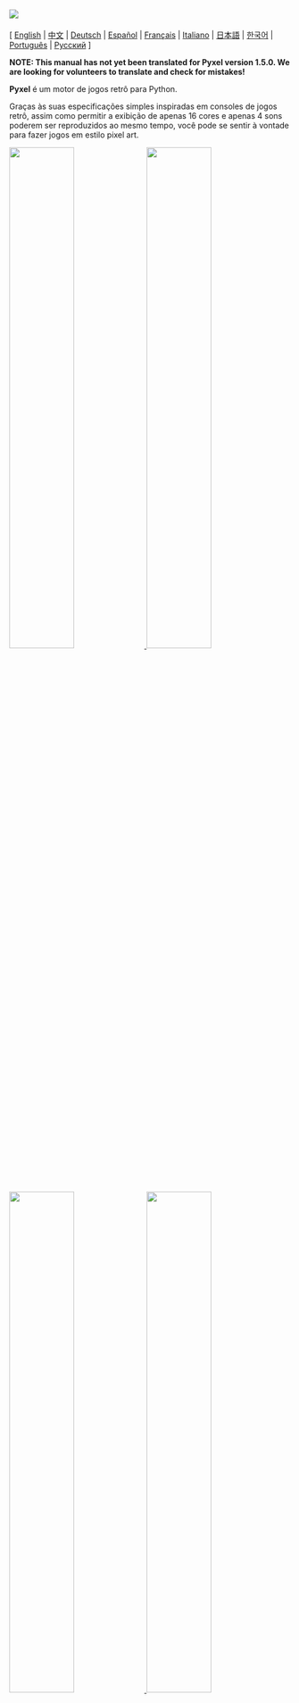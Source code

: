# <img src="images/pyxel_logo_152x64.png">

[ [English](../README.md) | [中文](README.cn.md) | [Deutsch](README.de.md) | [Español](README.es.md) | [Français](README.fr.md) | [Italiano](README.it.md) | [日本語](README.ja.md) | [한국어](README.ko.md) | [Português](README.pt.md) | [Русский](README.ru.md) ]

**NOTE: This manual has not yet been translated for Pyxel version 1.5.0. We are looking for volunteers to translate and check for mistakes!**

**Pyxel** é um motor de jogos retrô para Python.

Graças às suas especificações simples inspiradas em consoles de jogos retrô, assim como permitir a exibição de apenas 16 cores e apenas 4 sons poderem ser reproduzidos ao mesmo tempo, você pode se sentir à vontade para fazer jogos em estilo pixel art.

<a href="../pyxel/examples/01_hello_pyxel.py" target="_blank">
<img src="images/01_hello_pyxel.gif" width="48%">
</a>

<a href="../pyxel/examples/02_jump_game.py" target="_blank">
<img src="images/02_jump_game.gif" width="48%">
</a>

<a href="../pyxel/examples/03_draw_api.py" target="_blank">
<img src="images/03_draw_api.gif" width="48%">
</a>

<a href="../pyxel/examples/04_sound_api.py" target="_blank">
<img src="images/04_sound_api.gif" width="48%">
</a>

<a href="images/image_tilemap_editor.gif" target="_blank">
<img src="images/image_tilemap_editor.gif" width="48%">
</a>

<a href="images/sound_music_editor.gif" target="_blank">
<img src="images/sound_music_editor.gif" width="48%">
</a>

As especificações do Pyxel fazem referência aos incríveis [PICO-8](https://www.lexaloffle.com/pico-8.php) e [TIC-80](https://tic.computer/).

Pyxel é open source e livre para utilização. Vamos começar fazendo um jogo retrô com Pyxel!

## Especificações

- Roda em Windows, Mac e Linux
- Programação com Python
- Paleta de 16 cores
- 3 bancos de imagens de tamanho 256x256
- 8 tilemaps de tamanho 256x256
- 4 canais com 64 sons definíveis
- 8 músicas que podem combinar sons arbitrários
- Entradas de teclado, mouse e joystick
- Editor de imagem e som

### Paleta de cores

<img src="images/05_color_palette.png">

<img src="images/pyxel_palette.png">

## Como instalar

Existem dois tipos de Pyxel, uma versão empacotada e uma versão independente.

### Instalando a versão empacotada

A versão empacotada do Pyxel usa o Pyxel como um módulo de extensão do Python.

Recomendado para as pessoas que estejam familiarizadas com o gerenciamento de pacotes Python usando o comando `pip` ou que queiram desenvolver aplicações Python completas.

**Windows**

Após instalar o [Python3](https://www.python.org/) (versão 3.7 ou superior), execute o seguinte comando:

```sh
pip install -U pyxel
```

**Mac**

Após instalar o [Python3](https://www.python.org/) (versão 3.7 ou superior), execute o seguinte comando:

```sh
pip3 install -U pyxel
```

**Linux**

Após instalar o pacote SDL2 (`libsdl2-dev` no Ubuntu), [Python3](https://www.python.org/) (versão 3.7 ou superior), e `python3-pip`, execute o seguinte comando:

```sh
sudo pip3 install -U pyxel
```

Se o comando acima não funcionou, tente a compilação manual seguindo os próximos passos após instalar o `cmake` e o `rust`:

```sh
git clone https://github.com/kitao/pyxel.git
cd pyxel
make clean all
sudo pip3 install .
```

### Instalando a versão independente

A versão independente do Pyxel usa o Pyxel como uma ferramenta independente que não depende do Python.

Recomendado para as pessoas que queiram começar a programar sem se preocupar com as configurações do Python, ou que queiram jogar jogos Pyxel imediatamente.

**Windows**

Baixe e execute a versão mais recente do instalador Windows (`pyxel-[version]-windows-setup.exe`) da [Página de download](https://github.com/kitao/pyxel/releases).

**Mac**

Após instalar o [Homebrew](https://brew.sh/), execute o seguinte comando:

```sh
brew tap kitao/pyxel
brew install pyxel
```

**Linux**

Após instalar o pacote SDL2 (`libsdl2-dev` no Ubuntu) e instalar o [Homebrew](https://brew.sh/), execute os seguintes comandos:

```sh
brew tap kitao/pyxel
brew install pyxel
```

Se os passos acima não funcionarem, tente a compilação manual da versão empacotada.

### Testando os exemplos Pyxel

Após instalar o Pyxel, os exemplos serão copiados para o diretório atual com o seguinte comando:

```sh
pyxel copy_examples
```

Os exemplos copiados são os seguintes:

- [01_hello_pyxel.py](../pyxel/examples/01_hello_pyxel.py) - Aplicação simples
- [02_jump_game.py](../pyxel/examples/02_jump_game.py) - Jogo de pulo com o arquivo de recursos do Pyxel
- [03_draw_api.py](../pyxel/examples/03_draw_api.py) - Demonstration of drawing APIs
- [04_sound_api.py](../pyxel/examples/04_sound_api.py) - Demonstration of sound APIs
- [05_color_palette.py](../pyxel/examples/05_color_palette.py) - Lista da paleta de cores
- [06_click_game.py](../pyxel/examples/06_click_game.py) - Jogo de clique com mouse
- [07_snake.py](../pyxel/examples/07_snake.py) - Jogo Snake com BGM
- [08_triangle_api.py](../pyxel/examples/08_triangle_api.py) - Demonstration of triangle drawing APIs
- [09_shooter.py](../pyxel/examples/09_shooter.py) - Jogo de tiro com transição de tela
- [10_platformer.py](../pyxel/examples/10_platformer.py) - Side-scrolling platform game with map

Os exemplos podem ser executados com os seguintes comandos:

```sh
cd pyxel_examples
pyxel run 01_hello_pyxel.py
```

## Como usar

### Criando uma aplicação Pyxel

Após importar o módulo Pyxel em seu script Python, especifique o tamanho da janela com a função `init`, em seguida inicialize a aplicação Pyxel com a função `run`.

```python
import pyxel

pyxel.init(160, 120)

def update():
    if pyxel.btnp(pyxel.KEY_Q):
        pyxel.quit()

def draw():
    pyxel.cls(0)
    pyxel.rect(10, 10, 20, 20, 11)

pyxel.run(update, draw)
```

Os argumentos da função `run` são as funções `update`, para atualizar cada frame, e `draw` para desenhar a tela quando for necessário.

Em uma aplicação real, é recomendado colocar código pyxel em uma classe, como feito abaixo:

```python
import pyxel

class App:
    def __init__(self):
        pyxel.init(160, 120)
        self.x = 0
        pyxel.run(self.update, self.draw)

    def update(self):
        self.x = (self.x + 1) % pyxel.width

    def draw(self):
        pyxel.cls(0)
        pyxel.rect(self.x, 0, 8, 8, 9)

App()
```

Também é possível escrever um código simples usando a função `show` e a função `flip` para desenhar gráficos básicos e animações.

A função `show` mostra a tela e espera até que a tecla `Esc` seja pressionada.

```python
import pyxel

pyxel.init(120, 120)
pyxel.cls(1)
pyxel.circb(60, 60, 40, 7)
pyxel.show()
```

A função `flip` atualiza a tela uma vez.

```python
import pyxel

pyxel.init(120, 80)

while True:
    pyxel.cls(3)
    pyxel.rectb(pyxel.frame_count % 160 - 40, 20, 40, 40, 7)
    pyxel.flip()
```

### Executando uma aplicação Pyxel

O script Python criado pode ser executado com o seguinte comando:

```sh
pyxel run PYTHON_SCRIPT_FILE
```

Para a versão empacotada, ele também pode ser executado como um script Python comum:

```sh
cd pyxel_examples
python3 PYTHON_SCRIPT_FILE
```

(For Windows, type `python` instead of `python3`)

### Controles Especiais

Os seguintes controles especiais podem ser executados quando uma aplicação Pyxel estiver sendo executada:

- `Esc`<br>
Encerra a aplicação
- `Alt(Option)+1`<br>
Salva uma captura de tela para a área de trabalho
- `Alt(Option)+2`<br>
Reinicia o momento inicial do vídeo de captura de tela.
- `Alt(Option)+3`<br>
Salva um vídeo de captura de tela na área de trabalho (até 10 segundos)
- `Alt(Option)+0`<br>
Ativa/desativa o monitor de performance (fps, tempo de update e tempo de draw)
- `Alt(Option)+Enter`<br>
Ativa/desativa tela cheia

### Como criar um Recurso

O Editor Pyxel pode criar imagens e sons usados em uma aplicação Pyxel.

Ele é inicializado com o seguinte comando:

```sh
pyxel edit [PYXEL_RESOURCE_FILE]
```

Se o arquivo de recursos Pyxel (.pyxres) existir, o arquivo será carregado, e se ele não existir, um novo arquivo com o nome especificado será criado.
Se o arquivo de recursos for omitido, o nome será `my_resource.pyxres`.

Após iniciar o Editor Pyxel, o arquivo pode ser trocado arrastando e soltando outro arquivo de recursos. Se o arquivo for arrastado segurando a tecla ``Ctrl(Cmd)``, somente o recurso (Imagem/Tilemap/Som/Musica) que estiver sendo editado no momento será carregado. Esta operação possibilita a combinar múltiplos arquivos de recursos em um só.

O arquivo recursos criado pode ser carregado através da função `load`.

O Editor Pyxel possuí os seguintes modos de edição.

**Editor de Imagem:**

O modo para editar bancos de imagem.

<img src="images/image_editor.gif">

Arrastando e soltando um arquivo de imagem (png/gif/jpeg) dentro da tela do Editor de Imagens faz com que a imagem possa ser carregada no banco de imagens selecionado no momento.

**Editor de Tilemap:**

O modo para editar tilemaps em que imagens dos bancos de imagens são organizados em um padrão de tiles.

<img src="images/tilemap_editor.gif">

**Editor de Som:**

O modo para editar sons.

<img src="images/sound_editor.gif">

**Editor de Musica:**

O modo para editar músicas nas quais os sons são organizados na ordem de execução.

<img src="images/music_editor.gif">

### Outros métodos de criação de recursos

Imagens e tilemaps Pyxel também podem ser criados pelos seguintes métodos:

- Criar uma imagem de uma lista de strings com a função `Image.set` ou com a função `Tilemap.set`
- Carregar um arquivo de imagem (png/gif/jpeg) na paleta Pyxel com a função `Image.load`

Sons Pyxel também podem ser criados com o seguinte método:

- Criar um som de uma strings com a função `Sound.set` ou com a função `Music.set`

Favor consultar a referência da API para o uso dessas funções.

### Como distribuir uma aplicação

O Pyxel suporta um formato de arquivo de distribuição dedicado (arquivo de aplicação Pyxel) que é multiplataforma.

Crie um arquivo de aplicação Pyxel (.pyxapp) com o seguinte comando:

```sh
pyxel package APP_ROOT_DIR STARTUP_SCRIPT_FILE
```

Se a aplicação precisa incluir recursos ou módulos adicionais, coloque eles na pasta da aplicação.

O arquivo de aplicação pode ser executado com o seguinte comando:

```sh
pyxel play PYXEL_APP_FILE
```

## Referência da API

### Sistema

- `width`, `height`<br>
A largura e a altura da tela

- `frame_count`<br>
O número dos quadros decorridos

- `init(width, height, [title], [fps], [quit_key], [capture_sec])`<br>
Initialize the Pyxel application with screen size (`width`, `height`). The following can be specified as options: the window title with `title`, the frame rate with `fps`, the key to quit the application with `quit_key`, and the maximum recording time of the screen capture video with `capture_sec`.<br>
e.g. `pyxel.init(160, 120, title="Pyxel with Options", fps=60, quit_key=pyxel.KEY_NONE, capture_sec=0)`

- `run(update, draw)`<br>
Start the Pyxel application and call `update` function for frame update and `draw` function for drawing.

- `show()`<br>
Show the screen and wait until the `Esc` key is pressed. (Do not use in normal applications)

- `flip()`<br>
Updates the screen once. (Do not use in normal applications)

- `quit()`<br>
Quit the Pyxel application at the end of the current frame.

### Recurso

- `load(filename, [image], [tilemap], [sound], [music])`<br>
Load the resource file (.pyxres). If ``False`` is specified for the resource type (``image/tilemap/sound/music``), the resource will not be loaded.

### Entrada
- `mouse_x`, `mouse_y`<br>
A posição atual do cursor do mouse

- `mouse_wheel`<br>
O valor atual da roda de rolagem do mouse

- `btn(key)`<br>
Retorna `True` se `key` é pressionada, caso contrário retorna `False` ([lista de definições de teclas](../pyxel/__init__.pyi))

- `btnp(key, [hold], [period])`<br>
Retorna `True` se `key` for pressionada naquele quadro, caso contrário retorna `False`. Quando `hold` e `period` são especificados, `True` será retornado durante o intervalo de quadros `period`, no qual `key` estiver pressionada por mais que `hold` quadros

- `btnr(key)`<br>
Retorna `True` se `key` for solta naquele quadro, caso contrário retorna `False`

- `mouse(visible)`<br>
Se `visible` for `True`, mostra o cursor do mouse. Se for `False`, esconde. Mesmo se o cursor do mouse não for visível, sua posição é atualizada.

### Gráficos

- `colors`<br>
List of the palette display colors. The display color is specified by a 24-bit numerical value. Use `colors.from_list` and `colors.to_list` to directly assign and retrieve Python lists.<br>
e.g. `org_colors = pyxel.colors.to_list(); pyxel.colors[15] = 0x112233; pyxel.colors.from_list(org_colors)`

- `image(img)`<br>
Operate the image bank `img` (0-2). (See the Image class)<br>
e.g. `pyxel.image(0).load(0, 0, "title.png")`

- `image(img, [system])`<br>
Opera o banco de imagens `img`(0-2) (veja a classe de Imagem). Se `system` for `True`, o banco de imagens do sistema pode ser acessado. 3 é para a fonte e o editor de recursos. 4 é para tela<br>
e.g. `pyxel.image(0).load(0, 0, "title.png")`

- `tilemap(tm)`<br>
Opera o tilemap `tm`(0-7) (ver a classe de Tilemap)

- `clip(x, y, w, h)`<br>
Define a área de desenho da tela de (`x`, `y`) para a largura `w` e altura `h`. Redefina a área de desenho para tela cheia com `clip()`

- `pal(col1, col2)`<br>
Substitui a cor `col1` com `col2` ao desenhar. Use `pal()` para voltar para a paleta inicial

- `cls(col)`<br>
Limpar a tela com a cor `col`

- `pget(x, y)`<br>
Captura a cor de um pixel em (`x`, `y`)

- `pset(x, y, col)`<br>
Desenha um pixel de cor `col` em (`x`, `y`)

- `line(x1, y1, x2, y2, col)`<br>
Desenha uma linha da cor `col` de (`x1`, `y1`) até (`x2`, `y2`)

- `rect(x, y, w, h, col)`<br>
Desenha um retângulo de largura `w`, altura `h` e cor `col` a partir de (`x`, `y`)

- `rectb(x, y, w, h, col)`<br>
Desenha o contorno de um retângulo de largura `w`, altura `h` e cor `col` a partir de (`x`, `y`)

- `circ(x, y, r, col)`<br>
Desenha um círculo de raio `r` e cor `col` em (`x`, `y`)

- `circb(x, y, r, col)`<br>
Desenha o contorno de um círculo de raio `r` e cor `col` em (`x`, `y`)

- `tri(x1, y1, x2, y2, x3, y3, col)`<br>
Desenha um triangulo com os vértices (`x1`, `y1`), (`x2`, `y2`), (`x3`, `y3`) e cor `col`

- `trib(x1, y1, x2, y2, x3, y3, col)`<br>
Desenha o contorno de um triangulo com os vértices (`x1`, `y1`), (`x2`, `y2`), (`x3`, `y3`) e cor `col`

- `blt(x, y, img, u, v, w, h, [colkey])`<br>
Copia a região de tamanho (`w`, `h`) de (`u`, `v`) do banco de imagens `img`(0-2) para (`x`, `y`). Se um valor negativo for definido para `w` e/ou `h`, será invertido horizontalmente e/ou verticalmente. Se `colkey` for especificada, será tratado como cor transparente

<img src="images/image_bank_mechanism.png">

- `bltm(x, y, tm, u, v, w, h, [colkey])`<br>
Draw the tilemap `tm` (0-7) to (`x`, `y`) according to the tile information of size (`w`, `h`) from (`u`, `v`). If `colkey` is specified, treated as transparent color. The size of a tile is 8x8 pixels and is stored in a tilemap as a tuple of `(x in tile, y in tile)`.

- `text(x, y, s, col)`<br>
Desenha uma string `s` de cor `col` em (`x`, `y`)

### Áudio

- `sound(snd)`<br>
Opera o som `snd`(0-63). (ver a classe de Som)<br>
e.g. `pyxel.sound(0).speed = 60`

- `music(msc)`<br>
Opera a música `msc` (0-7) (ver a classe de Musica)

- `play_pos(ch)`<br>
Get the sound playback position of channel `ch` (0-3) as a tuple of `(sound no, note no)`. Returns `None` when playback is stopped.

- `play(ch, snd, loop=False)`<br>
Play the sound `snd` (0-63) on channel `ch` (0-3). If `snd` is a list, it will be played in order. If `True` is specified for `loop`, loop playback is performed.

- `playm(msc, loop=False)`<br>
Play the music `msc` (0-7). If `True` is specified for `loop`, loop playback is performed.

- `stop([ch])`<br>
Stops playback of the specified channel `ch` (0-3). `stop()` to stop playing all channels.

### Classe de Imagem

- `width`, `height`<br>
Largura e altura da imagem

- `data`<br>
Os dados da imagem (lista bidimensional de 256x256)

- `get(x, y)`<br>
Pega os dados da imagem em (`x`, `y`)

- `set(x, y, data)`<br>
Set the image at (`x`, `y`) by a list of strings.<br>
e.g. `pyxel.image(0).set(10, 10, ["1234", "5678", "9abc", "defg"])`

- `load(x, y, filename)`<br>
Load the image file (png/gif/jpeg) at (`x`, `y`).

### Classe de Tilemap

- `width`, `height`<br>
A largura e a altura do tilemap

- `refimg`<br>
The image bank (0-2) referenced by the tilemap

- `set(x, y, data)`<br>
Set the tilemap at (`x`, `y`) by a list of strings.<br>
e.g. `pyxel.tilemap(0).set(0, 0, ["000102", "202122", "a0a1a2", "b0b1b2"])`

- `pget(x, y)`<br>
Get the tile at (`x`, `y`). A tile is a tuple of `(x in tile, y in tile)`.

- `pset(x, y, tile)`<br>
Draw a `tile` at (`x`, `y`). A tile is a tuple of `(x in tile, y in tile)`.

### Classe de Som

- `notes`<br>
List of notes (0-127). The higher the number, the higher the pitch, and at 33 it becomes 'A2'(440Hz). The rest is -1.

- `tones`<br>
List of tones (0:Triangle / 1:Square / 2:Pulse / 3:Noise)

- `volumes`<br>
List of volumes (0-7)

- `effects`<br>
List of effects (0:None / 1:Slide / 2:Vibrato / 3:FadeOut)

- `speed`<br>
Playback speed. 1 is the fastest, and the larger the number, the slower the playback speed. At 120, the length of one note becomes 1 second.

- `set(notes, tones, volumes, effects, speed)`<br>
Set notes, tones, volumes, and effects with a string. If the tones, volumes, and effects length are shorter than the notes, it is repeated from the beginning.

- `set_notes(notes)`<br>
Set the notes with a string made of 'CDEFGAB'+'#-'+'0123' or 'R'. Case-insensitive and whitespace is ignored.<br>
e.g. `pyxel.sound(0).set_note("G2B-2D3R RF3F3F3")`

- `set_tones(tones)`<br>
Set the tones with a string made of 'TSPN'. Case-insensitive and whitespace is ignored.<br>
e.g. `pyxel.sound(0).set_tone("TTSS PPPN")`

- `set_volumes(volumes)`<br>
Set the volumes with a string made of '01234567'. Case-insensitive and whitespace is ignored.<br>
e.g. `pyxel.sound(0).set_volume("7777 7531")`

- `set_effects(effects)`<br>
Set the effects with a string made of 'NSVF'. Case-insensitive and whitespace is ignored.<br>
e.g. `pyxel.sound(0).set_effect("NFNF NVVS")`

### Classe de Musica

- `sequences`<br>
Two-dimensional list of sounds (0-63) listed by the number of channels

- `set(seq0, seq1, seq2, seq3)`<br>
Set the lists of sound (0-63) of all channels. If an empty list is specified, that channel is not used for playback.<br>
e.g. `pyxel.music(0).set([0, 1], [2, 3], [4], [])`

### Advanced APIs

Pyxel has "advanced APIs" that are not mentioned in this reference because they "may confuse users" or "need specialized knowledge to use".

If you are familiar with your skills, try to create amazing works with [this](../pyxel/__init__.pyi) as a clue!

## Como Contribuir

### Submitting Issue

Use the [Issue Tracker](https://github.com/kitao/pyxel/issues) to submit bug reports and feature/enhancement requests. Before submitting a new issue, ensure that there is no similar open issue.

### Manual Testing

Anyone manually testing the code and reporting bugs or suggestions for enhancements in the [Issue Tracker](https://github.com/kitao/pyxel/issues) are very welcome!

### Submitting Pull Request

Patches/correções serão aceitas na forma de pull requests (PRs). Tenha certeza de que o que o pull request tenta resolver esteja em aberto no issue tracker.

Será considerado que todo pull request tenha concordado a ser publicado sob a [licença MIT](../LICENSE).

## Outras informações

- [Discord server (English)](https://discord.gg/FC7kUZJ)
- [Discord server (Japanese - 日本語版)](https://discord.gg/qHA5BCS)

## Licença

Pyxel is under [MIT License](../LICENSE). It can be reused within proprietary software, provided that all copies of the software or its substantial portions include a copy of the terms of the MIT License and also a copyright notice.
